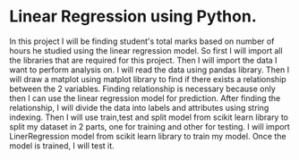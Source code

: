 # Linear Regression using Python.
In this project I will be finding student's total marks based on number of hours he studied using the linear regression model.
So first I will import all the libraries that are required for this project. Then I will import the data I want to perform analysis on. 
I will read the data using pandas library. Then I will draw a matplot using matplot library to find if there exists a relationship between the 2 variables.
Finding relationship is necessary because only then I can use the linear regression model for prediction.
After finding the relationship, I will divide the data into labels and attributes using string indexing.
Then I will use train,test and split model from scikit learn library to split my dataset in 2 parts, one for training and other for testing.
I will import LinerRegression model from scikit learn library to train my model.
Once the model is trained, I will test it.
